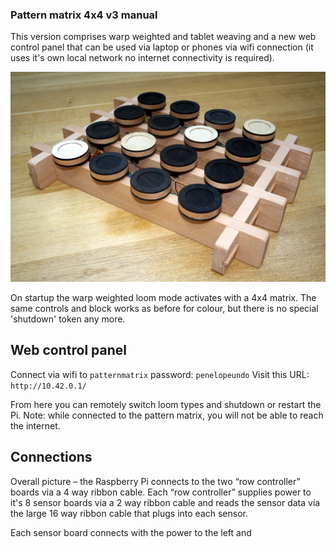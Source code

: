 ### Pattern matrix 4x4 v3 manual

This version comprises warp weighted and tablet weaving and a new web
control panel that can be used via laptop or phones via wifi
connection (it uses it's own local network no internet connectivity is
required).

![](https://github.com/Kairotic/patternmatrix2/raw/master/manual/images/pic.jpg)

On startup the warp weighted loom mode activates with a 4x4
matrix. The same controls and block works as before for colour, but
there is no special 'shutdown' token any more.

## Web control panel

Connect via wifi to `patternmatrix` password: `penelopeundo`
Visit this URL: `http://10.42.0.1/`

From here you can remotely switch loom types and shutdown or restart
the Pi. Note: while connected to the pattern matrix, you will not be
able to reach the internet.

## Connections

Overall picture – the Raspberry Pi connects to the two “row
controller” boards via a 4 way ribbon cable. Each “row controller”
supplies power to it's 8 sensor boards via a 2 way ribbon cable and
reads the sensor data via the large 16 way ribbon cable that plugs
into each sensor.








Each sensor board connects with the power to the left and 

